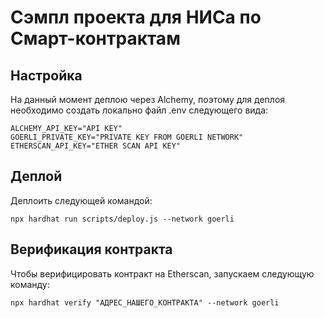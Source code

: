 # Сэмпл проекта для НИСа по Смарт-контрактам

## Настройка
На данный момент деплою через Alchemy, поэтому для деплоя необходимо создать локально файл .env следующего вида:
```
ALCHEMY_API_KEY="API KEY"
GOERLI_PRIVATE_KEY="PRIVATE KEY FROM GOERLI NETWORK"
ETHERSCAN_API_KEY="ETHER SCAN API KEY"
```

## Деплой
Деплоить следующей командой:
```
npx hardhat run scripts/deploy.js --network goerli
```

## Верификация контракта
Чтобы верифицировать контракт на Etherscan, запускаем следующую команду:
```
npx hardhat verify "АДРЕС_НАШЕГО_КОНТРАКТА" --network goerli
```